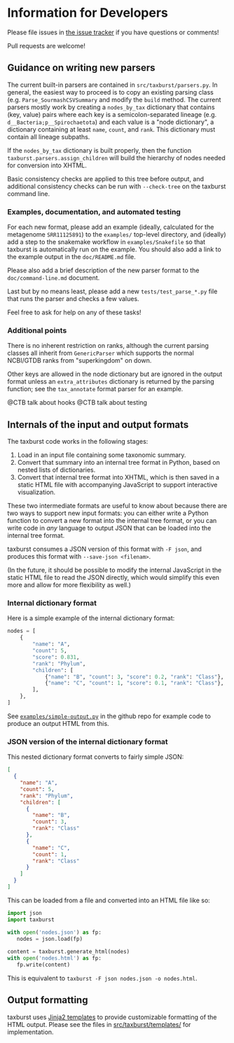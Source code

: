 # Information for Developers

Please file issues in
[the issue tracker](https://github.com/taxburst/taxburst/issues) if
you have questions or comments!

Pull requests are welcome!

## Guidance on writing new parsers

The current built-in parsers are contained in
`src/taxburst/parsers.py`.  In general, the easiest way to proceed is
to copy an existing parsing class (e.g. `Parse_SourmashCSVSummary` and
modify the `build` method.  The current parsers mostly work by
creating a `nodes_by_tax` dictionary that contains (key, value) pairs
where each key is a semicolon-separated lineage
(e.g. `d__Bacteria;p__Spirochaetota`) and each value is a "node
dictionary", a dictionary containing at least `name`, `count`, and
`rank`. This dictionary must contain all lineage subpaths.

If the `nodes_by_tax` dictionary is built properly, then the function
`taxburst.parsers.assign_children` will build the hierarchy of nodes
needed for conversion into XHTML.

Basic consistency checks are applied to this tree before output, and
additional consistency checks can be run with `--check-tree` on the
taxburst command line.

### Examples, documentation, and automated testing

For each new format, please add an example (ideally, calculated for the
metagenome `SRR11125891`) to the `examples/` top-level directory, and
(ideally) add a step to the snakemake workflow in `examples/Snakefile`
so that taxburst is automatically run on the example. You should also
add a link to the example output in the `doc/README.md` file.

Please also add a brief description of the new parser format to
the `doc/command-line.md` document.

Last but by no means least, please add a new `tests/test_parse_*.py` file
that runs the parser and checks a few values.

Feel free to ask for help on any of these tasks!

### Additional points

There is no inherent restriction on ranks, although the current parsing
classes all inherit from `GenericParser` which supports the normal
NCBI/GTDB ranks from "superkingdom" on down.

Other keys are allowed in the node dictionary but are ignored in the
output format unless an `extra_attributes` dictionary is returned by
the parsing function; see the `tax_annotate` format parser for an
example.


@CTB talk about hooks
@CTB talk about testing

## Internals of the input and output formats

The taxburst code works in the following stages:

1. Load in an input file containing some taxonomic summary.
2. Convert that summary into an internal tree format in Python, based on nested lists of dictionaries.
3. Convert that internal tree format into XHTML, which is then saved in a static HTML file with accompanying JavaScript to support interactive visualization.

These two intermediate formats are useful to know about because there
are two ways to support new input formats: you can either write a
Python function to convert a new format into the internal tree format,
or you can write code in _any_ language to output JSON that can be
loaded into the internal tree format.

taxburst consumes a JSON version of this format with `-F json`, and
produces this format with `--save-json <filenam>`.

(In the future, it should be possible to modify the internal JavaScript in
the static HTML file to read the JSON directly, which would simplify this
even more and allow for more flexibility as well.)

### Internal dictionary format

Here is a simple example of the internal dictionary format:

```python
nodes = [
    {
        "name": "A",
        "count": 5,
        "score": 0.831,
        "rank": "Phylum",
        "children": [
            {"name": "B", "count": 3, "score": 0.2, "rank": "Class"},
            {"name": "C", "count": 1, "score": 0.1, "rank": "Class"},
        ],
    },
]
```

See
[`examples/simple-output.py`](https://github.com/taxburst/taxburst/blob/main/examples/simple-output.py)
in the github repo for example code to produce an output HTML from
this.

### JSON version of the internal dictionary format

This nested dictionary format converts to fairly simple JSON:
```json
[
  {
    "name": "A",
    "count": 5,
    "rank": "Phylum",
    "children": [
      {
        "name": "B",
        "count": 3,
        "rank": "Class"
      },
      {
        "name": "C",
        "count": 1,
        "rank": "Class"
      }
    ]
  }
]
```

This can be loaded from a file and converted into an HTML file like so:
```python
import json
import taxburst

with open('nodes.json') as fp:
   nodes = json.load(fp)
   
content = taxburst.generate_html(nodes)
with open('nodes.html') as fp:
   fp.write(content)
```
This is equivalent to `taxburst -F json nodes.json -o nodes.html`.

## Output formatting

taxburst uses
[Jinja2 templates](https://jinja.palletsprojects.com/en/stable/) to
provide customizable formatting of the HTML output. Please see the
files in
[src/taxburst/templates/](https://github.com/taxburst/taxburst/tree/main/src/taxburst/templates)
for implementation.
